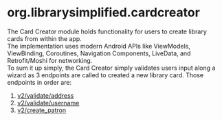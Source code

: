 org.librarysimplified.cardcreator
===

The Card Creator module holds functionality for users to create library cards from within the app.  
The implementation uses modern Android APIs like ViewModels, ViewBinding, Coroutines, Navigation Components, LiveData, and Retrofit/Moshi for networking.  
To sum it up simply, the Card Creator simply validates users input along a wizard as 3 endpoints are called to created a new library card. Those endpoints in order are:  
1.  [v2/validate/address](https://github.com/NYPL-Simplified/card-creator/wiki/API---V2#post-v2validateaddress)  
2. [v2/validate/username](https://github.com/NYPL-Simplified/card-creator/wiki/API---V2#post-v2validateusername)  
3. [v2/create_patron](https://github.com/NYPL-Simplified/card-creator/wiki/API---V2#post-v2create_patron)
